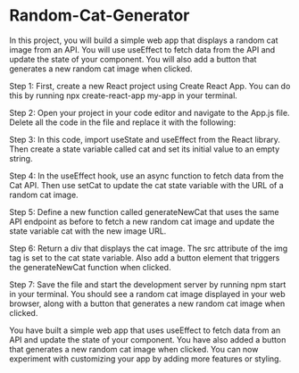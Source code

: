 # Random-Cat-Generator

In this project, you will build a simple web app that displays a random cat image from an API.
You will use useEffect to fetch data from the API and update the state of your component. 
You will also add a button that generates a new random cat image when clicked.

Step 1:
First, create a new React project using Create React App.
You can do this by running npx create-react-app my-app in your terminal.

Step 2:
Open your project in your code editor and navigate to the App.js file.
Delete all the code in the file and replace it with the following:

Step 3:
In this code, import useState and useEffect from the React library.
Then create a state variable called cat and set its initial value to an empty string.

Step 4:
In the useEffect hook, use an async function to fetch data from the Cat API.
Then use setCat to update the cat state variable with the URL of a random cat image. 

Step 5:
Define a new function called generateNewCat that uses the same API endpoint as before to fetch
a new random cat image and update the state variable cat with the new image URL.

Step 6:
Return a div that displays the cat image. The src attribute of the img tag is set to the cat state variable.
Also add a button element that triggers the generateNewCat function when clicked.

Step 7:
Save the file and start the development server by running npm start in your terminal.
You should see a random cat image displayed in your web browser,
along with a button that generates a new random cat image when clicked.

You have built a simple web app that uses useEffect to fetch data from an API and update the state of your component.
You have also added a button that generates a new random cat image when clicked.
You can now experiment with customizing your app by adding more features or styling.
